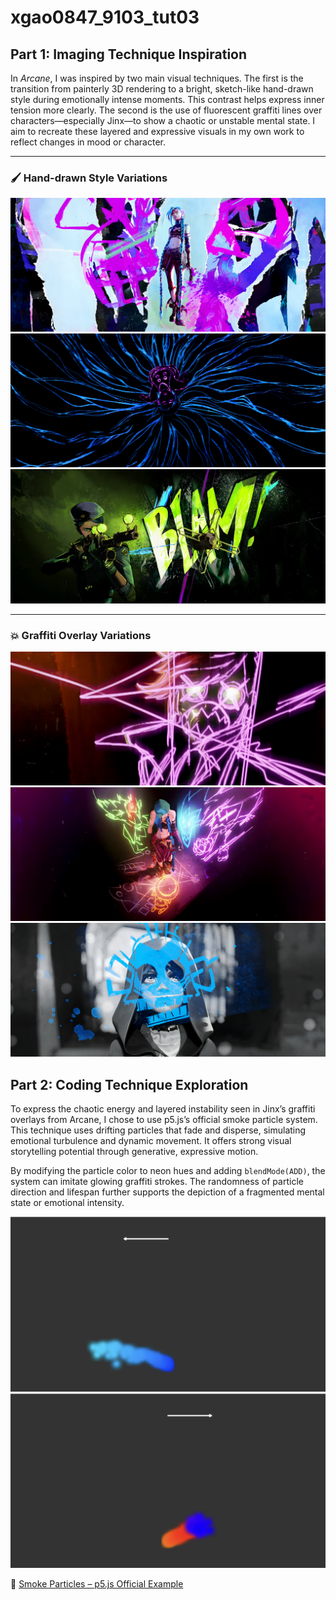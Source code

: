 # xgao0847_9103_tut03
## Part 1: Imaging Technique Inspiration

In *Arcane*, I was inspired by two main visual techniques. The first is the transition from painterly 3D rendering to a bright, sketch-like hand-drawn style during emotionally intense moments. This contrast helps express inner tension more clearly. The second is the use of fluorescent graffiti lines over characters—especially Jinx—to show a chaotic or unstable mental state. I aim to recreate these layered and expressive visuals in my own work to reflect changes in mood or character.

---

### 🖌 Hand-drawn Style Variations

![Handdrawn 1](readmeImages/arcane_handdrawn1.jpg)  
![Handdrawn 2](readmeImages/arcane_handdrawn2.jpg)  
![Handdrawn 3](readmeImages/arcane_handdrawn3.jpg)

---

### 💥 Graffiti Overlay Variations

![Graffiti Overlay 1](readmeImages/arcane_graffiti_overlay1.jpg)  
![Graffiti Overlay 2](readmeImages/arcane_graffiti_overlay2.jpg)  
![Graffiti Overlay 3](readmeImages/arcane_graffiti_overlay3.jpg)

## Part 2: Coding Technique Exploration

To express the chaotic energy and layered instability seen in Jinx’s graffiti overlays from Arcane, I chose to use p5.js’s official smoke particle system. This technique uses drifting particles that fade and disperse, simulating emotional turbulence and dynamic movement. It offers strong visual storytelling potential through generative, expressive motion.

By modifying the particle color to neon hues and adding `blendMode(ADD)`, the system can imitate glowing graffiti strokes. The randomness of particle direction and lifespan further supports the depiction of a fragmented mental state or emotional intensity.

![Smoke Particle Demo 1](readmeImages/Smoke%20Particles1.png)
![Smoke Particle Demo 2](readmeImages/Smoke%20Particles2.png)

🔗 [Smoke Particles – p5.js Official Example](https://p5js.org/examples/math-and-physics-smoke-particle-system/)